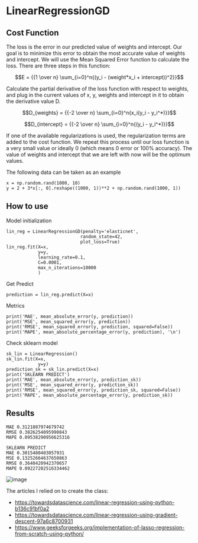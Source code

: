 # LinearRegressionGD
## Cost Function
The loss is the error in our predicted value of weights and intercept. Our goal is to minimize this error to obtain the most accurate value of weights and intercept.
We will use the Mean Squared Error function to calculate the loss. There are three steps in this function:

$$E = {{1 \over n} \sum_{i=0}^n{(y_i - (weight*x_i + intercept))^2}}$$

Calculate the partial derivative of the loss function with respect to weights, and plug in the current values of x, y, weights and intercept in it to obtain the derivative value D.

$$D_{weights} = {{-2 \over n} \sum_{i=0}^n{x_i(y_i - y_i^*)}}$$

$$D_{intercept} = {{-2 \over n} \sum_{i=0}^n{(y_i - y_i^*)}}$$

If one of the available regularizations is used, the regularization terms are added to the cost function.
We repeat this process until our loss function is a very small value or ideally 0 (which means 0 error or 100% accuracy). The value of weights and intercept that we are left with now will be the optimum values.

The following data can be taken as an example
```
x = np.random.rand(1000, 10)
y = 2 + 3*x[:, 0].reshape((1000, 1))**2 + np.random.rand(1000, 1))
```
## How to use
Model initialization
```
lin_reg = LinearRegressionGD(penalty='elasticnet',
                            random_state=42,
                            plot_loss=True)
lin_reg.fit(X=x,
            y=y,
            learning_rate=0.1,
            C=0.0001,
            max_n_iterations=10000
            )
```
Get Predict
```
prediction = lin_reg.predict(X=x)
```
Metrics
```
print('MAE', mean_absolute_error(y, prediction))
print('MSE', mean_squared_error(y, prediction))
print('RMSE', mean_squared_error(y, prediction, squared=False))
print('MAPE', mean_absolute_percentage_error(y, prediction), '\n')
```
Check sklearn model
```
sk_lin = LinearRegression()
sk_lin.fit(X=x, 
            y=y)
prediction_sk = sk_lin.predict(X=x)
print('SKLEARN PREDICT')
print('MAE', mean_absolute_error(y, prediction_sk))
print('MSE', mean_squared_error(y, prediction_sk))
print('RMSE', mean_squared_error(y, prediction_sk, squared=False))
print('MAPE', mean_absolute_percentage_error(y, prediction_sk))
```
## Results
```
MAE 0.3121887974679742
RMSE 0.3826254095990843
MAPE 0.09538290956625316

SKLEARN PREDICT
MAE 0.3015480403057931
MSE 0.13252664637650863
RMSE 0.3640420942370657
MAPE 0.09227202516334462
```
![image](https://user-images.githubusercontent.com/88197584/228607062-f02b7086-5aec-4021-84b6-824229f7b948.png)

The articles I relied on to create the class:
 - https://towardsdatascience.com/linear-regression-using-python-b136c91bf0a2
 - https://towardsdatascience.com/linear-regression-using-gradient-descent-97a6c8700931
 - https://www.geeksforgeeks.org/implementation-of-lasso-regression-from-scratch-using-python/
